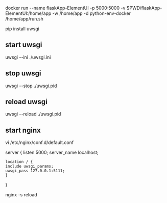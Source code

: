 docker run --name flaskApp-ElementUI -p 5000:5000 -v $PWD/flaskApp-ElementUI:/home/app -w /home/app -d python-env-docker /home/app/run.sh

pip install uwsgi

## start uwsgi
uwsgi --ini ./uwsgi.ini

## stop uwsgi
uwsgi --stop ./uwsgi.pid

## reload uwsgi
uwsgi --reload ./uwsgi.pid

## start nginx
vi /etc/nginx/conf.d/default.conf

server {
	listen       5000;
	server_name  localhost;

	location / {
	include uwsgi_params;
	uwsgi_pass 127.0.0.1:5111;
	}
}

nginx -s reload

